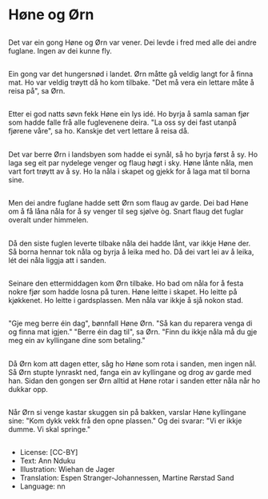 # Høne og Ørn

##
Det var ein gong Høne og Ørn var vener. Dei levde i fred med alle dei andre fuglane. Ingen av dei kunne fly.

##
Ein gong var det hungersnød i landet. Ørn måtte gå veldig langt for å finna mat. Ho var veldig trøytt då ho kom tilbake. "Det må vera ein lettare måte å reisa på", sa Ørn.

##
Etter ei god natts søvn fekk Høne ein lys idé. Ho byrja å samla saman fjør som hadde falle frå alle fuglevenene deira. "La oss sy dei fast utanpå fjørene våre", sa ho. Kanskje det vert lettare å reisa då.

##
Det var berre Ørn i landsbyen som hadde ei synål, så ho byrja først å sy. Ho laga seg eit par nydelege venger og flaug høgt i sky. Høne lånte nåla, men vart fort trøytt av å sy. Ho la nåla i skapet og gjekk for å laga mat til borna sine.

##
Men dei andre fuglane hadde sett Ørn som flaug av garde. Dei bad Høne om å få låna nåla for å sy venger til seg sjølve òg. Snart flaug det fuglar overalt under himmelen.

##
Då den siste fuglen leverte tilbake nåla dei hadde lånt, var ikkje Høne der. Så borna hennar tok nåla og byrja å leika med ho. Då dei vart lei av å leika, lét dei nåla liggja att i sanden.

##
Seinare den ettermiddagen kom Ørn tilbake. Ho bad om nåla for å festa nokre fjør som hadde losna på turen. Høne leitte i skapet. Ho leitte på kjøkkenet. Ho leitte i gardsplassen. Men nåla var ikkje å sjå nokon stad.

##
"Gje meg berre éin dag", bønnfall Høne Ørn. "Så kan du reparera venga di og finna mat igjen." "Berre éin dag til", sa Ørn. "Finn du ikkje nåla må du gje meg ein av kyllingane dine som betaling."

##
Då Ørn kom att dagen etter, såg ho Høne som rota i sanden, men ingen nål. Så Ørn stupte lynraskt ned, fanga ein av kyllingane og drog av garde med han. Sidan den gongen ser Ørn alltid at Høne rotar i sanden etter nåla når ho dukkar opp.

##
Når Ørn si venge kastar skuggen sin på bakken, varslar Høne kyllingane sine: "Kom dykk vekk frå den opne plassen." Og dei svarar: "Vi er ikkje dumme. Vi skal springe."

##
* License: [CC-BY]
* Text: Ann Nduku
* Illustration: Wiehan de Jager
* Translation: Espen Stranger-Johannessen, Martine Rørstad Sand
* Language: nn
